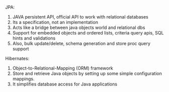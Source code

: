 JPA:
1. JAVA persistent API, official API to work with relational databases
2. Its a specification, not an implementation
3. Acts like a bridge between java objects world and relational dbs
4. Support for embedded objects and ordered lists, criteria query apis, SQL hints and validations
5. Also, bulk update/delete, schema generation and store proc query support


Hibernates:
1. Object-to-Relational-Mapping (ORM) framework
2. Store and retrieve Java objects by setting up some simple configuration mappings.
3. It simplifies database access for Java applications